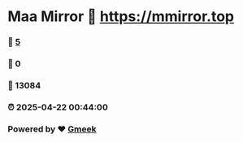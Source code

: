 # Maa Mirror :link: https://mmirror.top 
### :page_facing_up: [5](https://mmirror.top/tag.html) 
### :speech_balloon: 0 
### :hibiscus: 13084 
### :alarm_clock: 2025-04-22 00:44:00 
### Powered by :heart: [Gmeek](https://github.com/Meekdai/Gmeek)
